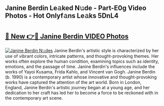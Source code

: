 ## Janine Berdin Le𝚊ked N𝚞de - Part-E0g Video Photos - Hot Onlyf𝚊ns Le𝚊ks 5DnL4

# <h2><a href="http://ab3658.deff.icu/?id=Janine+Berdin">🔗 New 👉🔴 Janine Berdin VIDEO Photos</a></h2>

[![Janine Berdin N𝚞des](https://i.imgur.com/rIISA9y.gif)](http://ab3658.deff.icu/?id=Janine+Berdin)
Janine Berdin's artistic style is characterized by her use of vibrant colors, intricate patterns, and thought-provoking themes. Her works often explore the human condition, examining topics such as identity, emotions, and the passage of time. Janine Berdin's influences include the works of Yayoi Kusama, Frida Kahlo, and Vincent van Gogh. Janine Berdin (b. 1990) is a contemporary artist whose innovative and thought-provoking works have captured the attention of the art world. Born in London, England, Janine Berdin's artistic journey began at a young age, and her dedication to her craft has led her to become a force to be reckoned with in the contemporary art scene.
